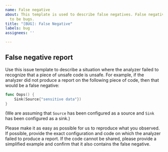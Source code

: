 ```yaml
---
name: False negative
about: This template is used to describe false negatives. False negatives are considered
  to be bugs.
title: "[BUG]: False Negative"
labels: bug
assignees: ''

---
```


## False negative report

Use this issue template to describe a situation where the analyzer failed to recognize that a piece of unsafe code is unsafe. For example, if the analyzer did not produce a report on the following piece of code, then that would be a false negative:

```go
func Oops() {
    Sink(Source{"sensitive data"})
}
```
(We are assuming that `Source` has been configured as a source and `Sink` has been configured as a sink.)

Please make it as easy as possible for us to reproduce what you observed. If possible, provide the exact configuration and code on which the analyzer failed to produce a report. If the code cannot be shared, please provide a simplified example and confirm that it also contains the false negative.
